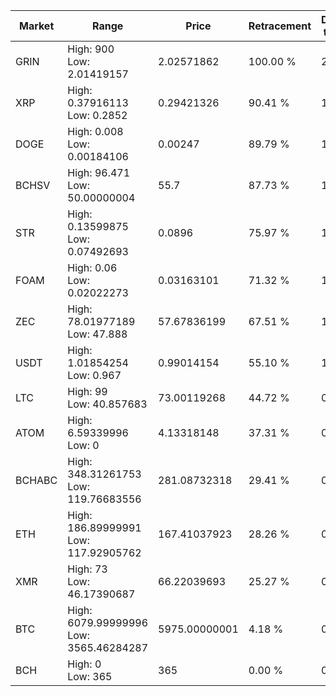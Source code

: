 | Market | Range | Price| Retracement | Doubles to 50% |
| --- | --- | --- | --- | --- |
| GRIN | High: 900<br />Low: 2.01419157 | 2.02571862 | 100.00 % | 222.64 |
| XRP | High: 0.37916113<br />Low: 0.2852 | 0.29421326 | 90.41 % | 1.13 |
| DOGE | High: 0.008<br />Low: 0.00184106 | 0.00247 | 89.79 % | 1.99 |
| BCHSV | High: 96.471<br />Low: 50.00000004 | 55.7 | 87.73 % | 1.31 |
| STR | High: 0.13599875<br />Low: 0.07492693 | 0.0896 | 75.97 % | 1.18 |
| FOAM | High: 0.06<br />Low: 0.02022273 | 0.03163101 | 71.32 % | 1.27 |
| ZEC | High: 78.01977189<br />Low: 47.888 | 57.67836199 | 67.51 % | 1.09 |
| USDT | High: 1.01854254<br />Low: 0.967 | 0.99014154 | 55.10 % | 1.00 |
| LTC | High: 99<br />Low: 40.857683 | 73.00119268 | 44.72 % | 0.00 |
| ATOM | High: 6.59339996<br />Low: 0 | 4.13318148 | 37.31 % | 0.00 |
| BCHABC | High: 348.31261753<br />Low: 119.76683556 | 281.08732318 | 29.41 % | 0.00 |
| ETH | High: 186.89999991<br />Low: 117.92905762 | 167.41037923 | 28.26 % | 0.00 |
| XMR | High: 73<br />Low: 46.17390687 | 66.22039693 | 25.27 % | 0.00 |
| BTC | High: 6079.99999996<br />Low: 3565.46284287 | 5975.00000001 | 4.18 % | 0.00 |
| BCH | High: 0<br />Low: 365 | 365 | 0.00 % | 0.00 |
